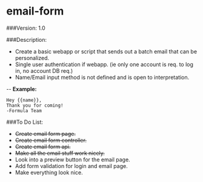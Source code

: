 # email-form

###Version: 1.0

###Description:
- Create a basic webapp or script that sends out a batch email that can be personalized.
- Single user authentication if webapp. (ie only one account is req. to log in, no account DB req.)
- Name/Email input method is not defined and is open to interpretation.


--
<b>Example:</b>

	Hey {{name}},
	Thank you for coming!
	-Formula Team
	
###To Do List:
- ~~Create email form page.~~
- ~~Create email form controller.~~
- ~~Create email form api.~~
- ~~Make all the email stuff work nicely.~~
- Look into a preview button for the email page.
- Add form validation for login and email page.
- Make everything look nice.
